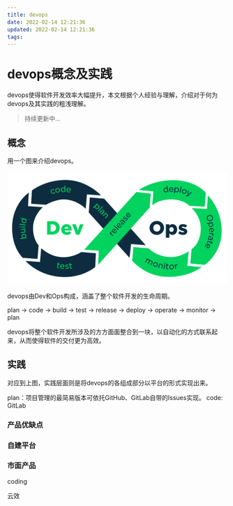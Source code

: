 ```yaml
---
title: devops
date: 2022-02-14 12:21:36
updated: 2022-02-14 12:21:36
tags:
---
```

# devops概念及实践

devops使得软件开发效率大幅提升，本文根据个人经验与理解，介绍对于何为devops及其实践的粗浅理解。

> 持续更新中...

## 概念

用一个图来介绍devops。

![devops](/images/devops.png)

devops由Dev和Ops构成，涵盖了整个软件开发的生命周期。

plan -> code -> build -> test -> release -> deploy -> operate -> monitor -> plan

devops将整个软件开发所涉及的方方面面整合到一块，以自动化的方式联系起来，从而使得软件的交付更为高效。

## 实践

对应到上图，实践层面则是将devops的各组成部分以平台的形式实现出来。

plan：项目管理的最简易版本可依托GitHub、GitLab自带的Issues实现。
code: GitLab


### 产品优缺点

### 自建平台

### 市面产品

coding

云效